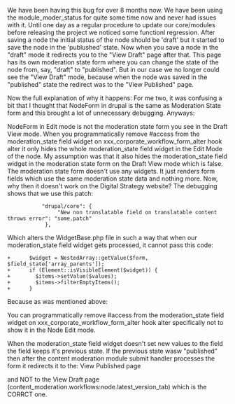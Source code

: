 We have been having this bug for over 8 months now.
We have been using the module_moder_status for quite some time now and never had issues with it.
Until one day as a regular procedure to update our core/modules before releasing the project we noticed some functionl regression.
After saving a node the initial status of the node should be 'draft' but it started to save the node in the 'publushed' state.
Now when you save a node in the "draft" mode it redirects you to the "View Draft" page after that. This page has its own moderation state form
where you can change the state of the node from, say, "draft" to "published".
But in our case we no longer could see the "View Draft" mode, because when the node was saved in the "published" state the redirect was to the "View Published" page.

Now the full explanation of why it happens:
For me two, it was confusing a bit that I thought that NodeForm in drupal is the same as Moderation State form and this brought a lot of unnecessary debugging.
Anyways:

NodeForm in Edit mode is not the moderation state form you see in the Draft View mode.
When you programmatically remove #access from the moderation_state field widget on xxx_corporate_workflow_form_alter hook alter
it only hides the whole moderation_state field widget in the Edit Mode of the node.
My assumption was that it also hides the moderation_state field widget in the moderation state form on the Draft View mode which is false.
The moderation state form doesn't use any widgets. It just renders form fields which use the same moderation state data and nothing more.
Now, why then it doesn't work on the Digital Strategy website?
The debugging shows that we use this patch:
```
           "drupal/core": {
                "New non translatable field on translatable content throws error": "some.patch"
            },
```

Which alters the WidgetBase.php file in such a way that when our moderation_state field widget gets processed,
it cannot pass this code:
```
+      $widget = NestedArray::getValue($form, $field_state['array_parents']);
+      if (Element::isVisibleElement($widget)) {
+        $items->setValue($values);
+        $items->filterEmptyItems();
+      }
```
Because as was mentioned above: 

You can programmatically remove #access from the moderation_state field widget on xxx_corporate_workflow_form_alter hook alter
specifically not to show it in the Node Edit mode.

When the moderation_state field widget doesn't set new values to the field the field keeps it's previous state. If the previous state wasw "published"
then after the content moderation module submit handler processes the form it redirects it to the:
View Published page

and NOT to the View Draft page (content_moderation.workflows:node.latest_version_tab) which is the CORRCT one.

